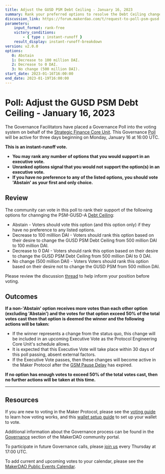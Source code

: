 ```yaml
---
title: Adjust the GUSD PSM Debt Ceiling - January 16, 2023
summary: Rank your preferred options to resolve the Debt Ceiling change of PSM-GUSD-A.
discussion_link: https://forum.makerdao.com/t/request-to-poll-psm-gusd-a-parameters/19416
parameters:
    input_format: rank-free
    victory_conditions:
        - { type : instant-runoff }
    result_display: instant-runoff-breakdown
version: v2.0.0
options:
   0: Abstain
   1: Decrease to 100 million DAI.
   2: Decrease to 0 DAI.
   3: No change (500 million DAI).
start_date: 2023-01-16T16:00:00
end_date: 2023-01-19T16:00:00
---
```

# Poll: Adjust the GUSD PSM Debt Ceiling - January 16, 2023

The Governance Facilitators have placed a Governance Poll into the voting system on behalf of the [Strategic Finance Core Unit](https://mips.makerdao.com/mips/details/MIP39c2SP36). This Governance [Poll](https://community-development.makerdao.com/en/learn/governance/on-chain-gov) will be active for three days beginning on Monday, January 16 at 16:00 UTC.

**This is an instant-runoff vote.**
- **You may rank any number of options that you would support in an executive vote.**
- **Unranked options signal that you would not support the option(s) in an executive vote.**
- **If you have no preference to any of the listed options, you should vote 'Abstain' as your first and only choice.**

## Review

The community can vote in this poll to rank their support of the following options for channging the PSM-GUSD-A [Debt Ceiling](https://manual.makerdao.com/parameter-index/vault-risk/param-debt-ceiling):
* Abstain - Voters should vote this option (and this option only) if they have no preference to any listed options.
* Decrease to 100 milllion DAI - Voters should rank this option based on their desire to change the GUSD PSM Debt Ceiling from 500 million DAI to 100 million DAI.
* Decrease to 0 DAI - Voters should rank this option based on their desire to change the GUSD PSM Debt Ceiling from 500 million DAI to 0 DAI.
* No change (500 million DAI) - Voters Voters should rank this option based on their desire not to change the GUSD PSM from 500 million DAI.

Please review the discussion [thread](https://forum.makerdao.com/t/request-to-poll-psm-gusd-a-parameters/19416) to help inform your position before voting.

## Outcomes

**If a non-'Abstain' option receives more votes than each other option (excluding 'Abstain') and the votes for that option exceed 50% of the total votes cast then that option is deemed the winner and the following actions will be taken:**
* If the winner represents a change from the status quo, this change will be included in an upcoming Executive Vote as the Protocol Engineering Core Unit's schedule allows.
* It is expected that this Executive Vote will take place within 30 days of this poll passing, absent external factors.
* If the Executive Vote passes, then these changes will become active in the Maker Protocol after the [GSM Pause Delay](https://manual.makerdao.com/parameter-index/core/param-gsm-pause-delay) has expired.

**If no option has enough votes to exceed 50% of the total votes cast, then no further actions will be taken at this time.**

---

## Resources

If you are new to voting in the Maker Protocol, please see the [voting guide](https://community-development.makerdao.com/en/learn/governance/how-voting-works/) to learn how voting works, and this [wallet setup guide](https://community-development.makerdao.com/en/learn/governance/voting-setup/) to set up your wallet to vote.

Additional information about the Governance process can be found in the [Governance](https://community-development.makerdao.com/en/learn/governance) section of the MakerDAO community portal.

To participate in future Governance calls, please [join us](https://github.com/makerdao/community/tree/master/governance/governance-and-risk-meetings) every Thursday at 17:00 UTC.

To add current and upcoming votes to your calendar, please see the [MakerDAO Public Events Calendar](https://calendar.google.com/calendar/embed?src=makerdao.com_3efhm2ghipksegl009ktniomdk%40group.calendar.google.com&ctz=UTC&mode=week&showCalendars=0&showPrint=0).
